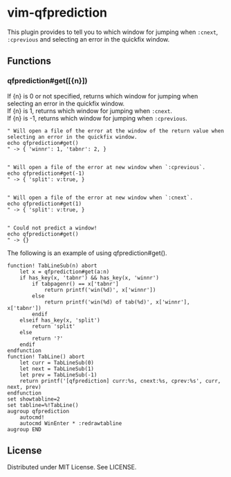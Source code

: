 
# vim-qfprediction

This plugin provides to tell you to which window for jumping when `:cnext`, `:cprevious` and selecting an error in the quickfix window.

## Functions

### qfprediction#get([{n}])
If {n} is 0 or not specified, returns which window for jumping when selecting an error in the quickfix window.  
If {n} is 1, returns which window for jumping when `:cnext`.  
If {n} is -1, returns which window for jumping when `:cprevious`.  

```
" Will open a file of the error at the window of the return value when selecting an error in the quickfix window.
echo qfprediction#get()
" -> { 'winnr': 1, 'tabnr': 2, }


" Will open a file of the error at new window when `:cprevious`.
echo qfprediction#get(-1)
" -> { 'split': v:true, }


" Will open a file of the error at new window when `:cnext`.
echo qfprediction#get(1)
" -> { 'split': v:true, }


" Could not predict a window!
echo qfprediction#get()
" -> {}
```

The following is an example of using qfprediction#get().

```
function! TabLineSub(n) abort
	let x = qfprediction#get(a:n)
	if has_key(x, 'tabnr') && has_key(x, 'winnr')
		if tabpagenr() == x['tabnr']
			return printf('win(%d)', x['winnr'])
		else
			return printf('win(%d) of tab(%d)', x['winnr'], x['tabnr'])
		endif
	elseif has_key(x, 'split')
		return 'split'
	else
		return '?'
	endif
endfunction
function! TabLine() abort
    let curr = TabLineSub(0)
    let next = TabLineSub(1)
    let prev = TabLineSub(-1)
    return printf('[qfprediction] curr:%s, cnext:%s, cprev:%s', curr, next, prev)
endfunction
set showtabline=2
set tabline=%!TabLine()
augroup qfprediction
	autocmd!
	autocmd WinEnter * :redrawtabline
augroup END
```


## License

Distributed under MIT License. See LICENSE.

